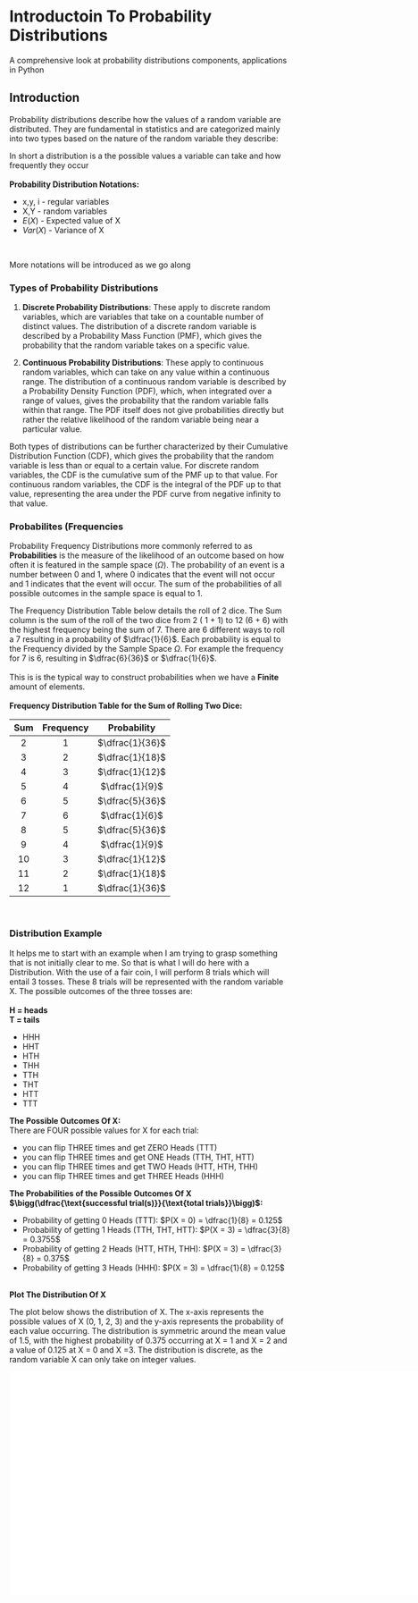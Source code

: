 # Introductoin To Probability Distributions
A comprehensive look at probability distributions components, applications in Python

## Introduction
Probability distributions describe how the values of a random variable are distributed. They are fundamental in statistics and are categorized mainly into two types based on the nature of the random variable they describe:

In short a distribution is a the possible values a variable can take and how frequently they occur<br>
<br>
<b>Probability Distribution Notations:</b><br>

 - x,y, i - regular variables
 - X,Y - random variables
 - $E(X)$ - Expected value of X
 - $Var(X)$ - Variance of X
<br>

More notations will be introduced as we go along<br>

### Types of Probability Distributions
1. **Discrete Probability Distributions**: These apply to discrete random variables, which are variables that take on a countable number of distinct values. The distribution of a discrete random variable is described by a Probability Mass Function (PMF), which gives the probability that the random variable takes on a specific value.

2. **Continuous Probability Distributions**: These apply to continuous random variables, which can take on any value within a continuous range. The distribution of a continuous random variable is described by a Probability Density Function (PDF), which, when integrated over a range of values, gives the probability that the random variable falls within that range. The PDF itself does not give probabilities directly but rather the relative likelihood of the random variable being near a particular value.

Both types of distributions can be further characterized by their Cumulative Distribution Function (CDF), which gives the probability that the random variable is less than or equal to a certain value. For discrete random variables, the CDF is the cumulative sum of the PMF up to that value. For continuous random variables, the CDF is the integral of the PDF up to that value, representing the area under the PDF curve from negative infinity to that value.

### Probabilites (Frequencies
Probability Frequency Distributions more commonly referred to as <b>Probabilities</b> is the measure of the likelihood of an outcome based on how often it is featured in the sample space ($\Omega$). The probability of an event is a number between 0 and 1, where 0 indicates that the event will not occur and 1 indicates that the event will occur. The sum of the probabilities of all possible outcomes in the sample space is equal to 1.

The Frequency Distribution Table below details the roll of 2 dice. The Sum column is the sum of the roll of the two dice from 2 ( 1 + 1) to 12 (6 + 6) with the highest frequency being the sum of 7. There are 6 different ways to roll a 7 resulting in a probability of $\dfrac{1}{6}$. Each probability is equal to the Frequency divided by the Sample Space $\Omega$. For example the frequency for 7 is 6, resulting in $\dfrac{6}{36}$ or $\dfrac{1}{6}$.<br>
<br>
This is is the typical way to construct probabilities when we have a <b>Finite</b> amount of elements.<br>
<br>
<b>Frequency Distribution Table for the Sum of Rolling Two Dice:</b><br>

|  Sum  |  Frequency  |   Probability   |
|:-----:|:-----------:|:---------------:|
|   2   |      1      | $\dfrac{1}{36}$ |
|   3   |      2      | $\dfrac{1}{18}$ |
|   4   |      3      | $\dfrac{1}{12}$ |
|   5   |      4      | $\dfrac{1}{9}$  |
|   6   |      5      | $\dfrac{5}{36}$ |
|   7   |      6      | $\dfrac{1}{6}$  |
|   8   |      5      | $\dfrac{5}{36}$ |
|   9   |      4      | $\dfrac{1}{9}$  |
|  10   |      3      | $\dfrac{1}{12}$ |
|  11   |      2      | $\dfrac{1}{18}$ |
|  12   |      1      | $\dfrac{1}{36}$ | 

<br>

### Distribution Example
It helps me to start with an example when I am trying to grasp something that is not initially clear to me. So that is what I will do here with a Distribution.
With the use of a fair coin, I will perform 8 trials which will entail 3 tosses. These 8 trials will be represented with the random variable X. The possible outcomes of the three tosses are:<br>
<br>
<b>H = heads<br>
T = tails<br></b>

* HHH
* HHT
* HTH
* THH
* TTH
* THT
* HTT
* TTT

<b>The Possible Outcomes Of X:</b><br>
There are FOUR possible values for X for each trial:<br>

* you can flip THREE times and get ZERO Heads (TTT)
* you can flip THREE times and get ONE Heads (TTH, THT, HTT)
* you can flip THREE times and get TWO Heads (HTT, HTH, THH)
* you can flip THREE times and get THREE Heads (HHH)

<b>The Probabilities of the Possible Outcomes Of X $\bigg(\dfrac{\text{successful trial(s)}}{\text{total trials}}\bigg)$:</b><br>

* Probability of getting 0 Heads (TTT): $P(X = 0) = \dfrac{1}{8} = 0.125$
* Probability of getting 1 Heads (TTH, THT, HTT): $P(X = 3) = \dfrac{3}{8} = 0.3755$
* Probability of getting 2 Heads (HTT, HTH, THH): $P(X = 3) = \dfrac{3}{8} = 0.375$
* Probability of getting 3 Heads (HHH): $P(X = 3) = \dfrac{1}{8} = 0.125$
<br><br>

<b>Plot The Distribution Of X</b><br>

The plot below shows the distribution of X. The x-axis represents the possible values of X (0, 1, 2, 3) and the y-axis represents the probability of each value occurring. The distribution is symmetric around the mean value of 1.5, with the highest probability of $0.375$ occurring at X = 1 and X = 2 and a value of $0.125$ at X = 0 and X =3. The distribution is discrete, as the random variable X can only take on integer values.<br>

<iframe src="/bokeh/dice_roll1.html"
    sandbox="allow-same-origin allow-scripts"
    width="500%"
    height="400"
    scrolling="no"
    seamless="seamless"
    frameborder="0">
</iframe>
